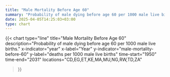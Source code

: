 ```yaml
---
title: "Male Mortality Before Age 60"
summary: "Probability of male dying before age 60 per 1000 male live births"
date: 2025-04-05T14:25:03+03:00
type: chart
---
```


{{< chart
    type="line"
    title="Male Mortality Before Age 60"
    description="Probability of male dying before age 60 per 1000 male live births."
    x-indicator="year"
    x-label="Year"
    y-indicator="male-mortality-before-60"
    y-label="deaths per 1000 male live births"
    time-start="1950"
    time-end="2031"
    locations="CD,EG,ET,KE,MA,MU,NG,RW,TD,ZA"
>}}

